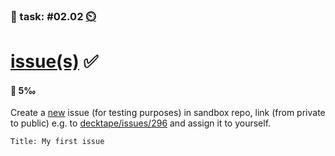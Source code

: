 ### 💪 task: #02.02 [⏲️](https://youtu.be/h1uaTOmvZbA)

# [issue(s)](https://docs.github.com/en/issues) ✅

#### 🏅 5‰

Create a [new](https://github.com/digital-sustainability/module-eoss-hs23-sandbox/issues/new) issue (for testing purposes) in sandbox repo, link (from private to public) e.g. to [decktape/issues/296](https://github.com/astefanutti/decktape/issues/296) and assign it to yourself.

`Title: My first issue`